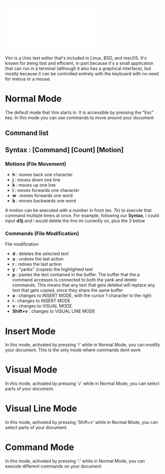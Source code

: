 ![Vim Cheat Sheet](vim_cheat_sheet.pdf)

Vim is a Unix text editor that's included in Linux, BSD, and macOS. It's known for being fast and efficient, in part because it's a small application that can run in a terminal (although it also has a graphical interface), but mostly because it can be controlled entirely with the keyboard with no need for menus or a mouse.

# Normal Mode
The default mode that Vim starts in. It is accessible by pressing the "Esc" key. In this mode you can use commands to move around your document 

## Command list
## Syntax : [Command] [Count] [Motion] 
### Motions (File Movement)
 - **h** : moves back one character
 - **j** : moves down one line
 - **k** : moves up one line
 - **l** : moves forwards one character
 - **w** : moves forwards one word
 - **b** : moves backwards one word 

A motion can be executed with a number in front (es. 7k) to execute that command multiple times at once. For example, following our **Syntax**, i could input **d3j** and i would delete the line im currently on, plus the 3 below
### Commands (File Modification) 
File modification
 - **d** : deletes the selected text
 - **u** : undoes the last action
 - **r** : redoes the last action
 - **y** : "yanks" (copies) the highlighted text
 - **p** : pastes the text contained in the buffer. The buffer that the p command accesses is connected to both the yank and delete commands. This means that any text that gets deleted will replace any text that gets copied, since they share the same buffer
 - **a** : changes  to INSERT MODE, with the cursor 1 character to the right
 - **i** : changes to INSERT MODE
 - **v** : changes to VISUAL MODE
 - **Shift+v** : changes to VISUAL LINE MODE

# Insert Mode
In this mode, activated by pressing 'i' while in Normal Mode, you can modify your document. This is the only mode where commands dont work
# Visual Mode
In this mode, activated by pressing 'v' while in Normal Mode, you can select parts of your document.
# Visual Line Mode
In this mode, activated by pressing 'Shift+v' while in Normal Mode, you can select parts of your document.

# Command Mode
In this mode, activated by pressing ':' while in Normal Mode, you can execute different commands on your document 
